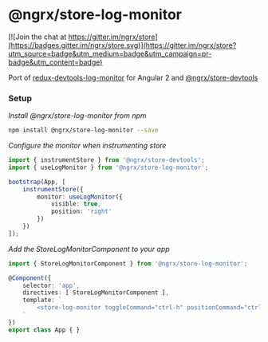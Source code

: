 # @ngrx/store-log-monitor

[![Join the chat at https://gitter.im/ngrx/store](https://badges.gitter.im/ngrx/store.svg)](https://gitter.im/ngrx/store?utm_source=badge&utm_medium=badge&utm_campaign=pr-badge&utm_content=badge)


Port of [redux-devtools-log-monitor](https://github.com/gaearon/redux-devtools-log-monitor) for Angular 2 and [@ngrx/store-devtools](https://github.com/ngrx/store-devtools)


### Setup

*Install @ngrx/store-log-monitor from npm*
```bash
npm install @ngrx/store-log-monitor --save
```

*Configure the monitor when instrumenting store*
```ts
import { instrumentStore } from '@ngrx/store-devtools';
import { useLogMonitor } from '@ngrx/store-log-monitor';

bootstrap(App, [
	instrumentStore({
		monitor: useLogMonitor({
			visible: true,
			position: 'right'
		})
	})
]);
```

*Add the StoreLogMonitorComponent to your app*

```ts
import { StoreLogMonitorComponent } from '@ngrx/store-log-monitor';

@Component({
	selector: 'app',
	directives: [ StoreLogMonitorComponent ],
	template: `
		<store-log-monitor toggleCommand="ctrl-h" positionCommand="ctrl-m"></store-log-monitor>
	`
})
export class App { }
```
